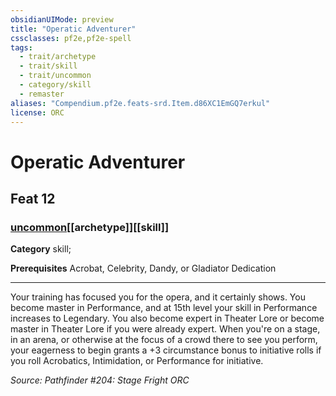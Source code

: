 ```yaml
---
obsidianUIMode: preview
title: "Operatic Adventurer"
cssclasses: pf2e,pf2e-spell
tags:
  - trait/archetype
  - trait/skill
  - trait/uncommon
  - category/skill
  - remaster
aliases: "Compendium.pf2e.feats-srd.Item.d86XC1EmGQ7erkul"
license: ORC
---
```

# Operatic Adventurer
## Feat 12
### [uncommon](uncommon "Uncommon Rarity Trait")[[archetype]][[skill]]

**Category** skill; 



**Prerequisites** Acrobat, Celebrity, Dandy, or Gladiator Dedication
* * *
Your training has focused you for the opera, and it certainly shows. You become master in Performance, and at 15th level your skill in Performance increases to Legendary. You also become expert in Theater Lore or become master in Theater Lore if you were already expert. When you're on a stage, in an arena, or otherwise at the focus of a crowd there to see you perform, your eagerness to begin grants a +3 circumstance bonus to initiative rolls if you roll Acrobatics, Intimidation, or Performance for initiative.

*Source: Pathfinder #204: Stage Fright*
*ORC*